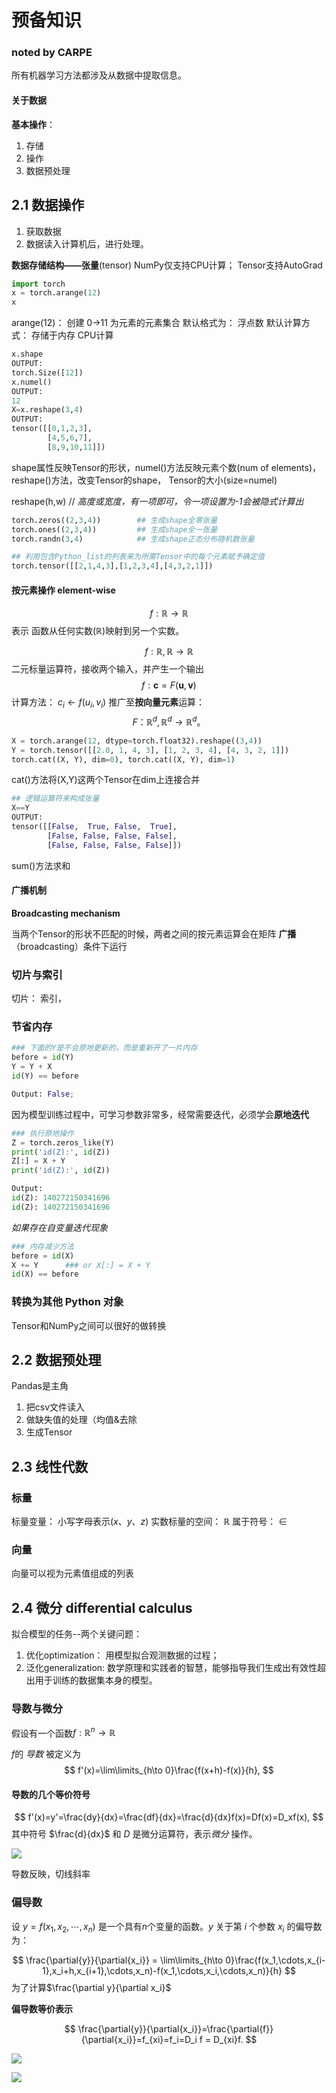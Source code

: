 # 预备知识
### noted by CARPE

所有机器学习方法都涉及从数据中提取信息。

#### 关于数据
**基本操作**：
1. 存储
2. 操作
3. 数据预处理

## 2.1 数据操作
1. 获取数据
2. 数据读入计算机后，进行处理。

**数据存储结构——张量**(tensor)
NumPy仅支持CPU计算； Tensor支持AutoGrad
```python
import torch
x = torch.arange(12)
x
```
arange(12)： 创建 0->11 为元素的元素集合
默认格式为： 浮点数
默认计算方式： 存储于内存 CPU计算

```python
x.shape
OUTPUT: 
torch.Size([12])
x.numel()
OUTPUT:
12
X=x.reshape(3,4)
OUTPUT:
tensor([[0,1,2,3],
        [4,5,6,7],
        [8,9,10,11]])
```
shape属性反映Tensor的形状，numel()方法反映元素个数(num of elements)，reshape()方法，改变Tensor的shape， Tensor的大小(size=numel)

reshape(h,w) // *高度或宽度，有一项即可，令一项设置为-1会被隐式计算出*

```python
torch.zeros((2,3,4))        ## 生成shape全零张量
torch.ones((2,3,4))         ## 生成shape全一张量
torch.randn(3,4)            ## 生成shape正态分布随机数张量

## 利用包含Python_list的列表来为所需Tensor中的每个元素赋予确定值
torch.tensor([[2,1,4,3],[1,2,3,4],[4,3,2,1]])
```

#### 按元素操作 element-wise

$$
f: \mathbb{R} \rightarrow \mathbb{R}
$$
表示 函数从任何实数($\mathbb{R}$)映射到另一个实数。

$$
f:\mathbb{R},\mathbb{R}\rightarrow\mathbb{R}
$$
二元标量运算符，接收两个输入，并产生一个输出
$$
f: \boldsymbol{c}=F(\boldsymbol{u},\boldsymbol{v})
$$
计算方法： $c_i \leftarrow f(u_i,v_i)$
推广至**按向量元素**运算：
$$
F： \mathbb{R}^d,\mathbb{R}^d\rightarrow \mathbb{R}^d。
$$


```python
X = torch.arange(12, dtype=torch.float32).reshape((3,4))
Y = torch.tensor([[2.0, 1, 4, 3], [1, 2, 3, 4], [4, 3, 2, 1]])
torch.cat((X, Y), dim=0), torch.cat((X, Y), dim=1)
```
cat()方法将(X,Y)这两个Tensor在dim上连接合并

```python
## 逻辑运算符来构成张量
X==Y
OUTPUT:
tensor([[False,  True, False,  True],
        [False, False, False, False],
        [False, False, False, False]])
```

sum()方法求和


#### 广播机制
**Broadcasting mechanism**

当两个Tensor的形状不匹配的时候，两者之间的按元素运算会在矩阵 **广播**（broadcasting）条件下运行

### 切片与索引

切片：      索引，

### 节省内存

```python
### 下面的Y是不会原地更新的，而是重新开了一片内存
before = id(Y)
Y = Y + X
id(Y) == before

Output: False;
```
因为模型训练过程中，可学习参数非常多，经常需要迭代，必须学会**原地迭代**

```python
### 执行原地操作
Z = torch.zeros_like(Y)
print('id(Z):', id(Z))
Z[:] = X + Y
print('id(Z):', id(Z))

Output: 
id(Z): 140272150341696
id(Z): 140272150341696
```
*如果存在自变量迭代现象*

```python
### 内存减少方法
before = id(X)
X += Y      ### or X[:] = X + Y
id(X) == before
```

### 转换为其他 Python 对象
Tensor和NumPy之间可以很好的做转换


## 2.2 数据预处理
Pandas是主角

1. 把csv文件读入
2. 做缺失值的处理（均值&去除
3. 生成Tensor


## 2.3 线性代数

### 标量

标量变量： 小写字母表示($x、y、z$)
实数标量的空间： $\mathbb{R}$
属于符号： $\in$

### 向量
向量可以视为元素值组成的列表


## 2.4 微分 differential calculus

拟合模型的任务--两个关键问题：
1. 优化optimization：
用模型拟合观测数据的过程；
2. 泛化generalization:
数学原理和实践者的智慧，能够指导我们生成出有效性超出用于训练的数据集本身的模型。

### 导数与微分

假设有一个函数$f:\mathbb{R}^n \rightarrow \mathbb{R}$

$f$的 *导数* 被定义为
$$
f'(x)=\lim\limits_{h\to 0}\frac{f(x+h)-f(x)}{h},
$$

#### 导数的几个等价符号
$$
f'(x)=y'=\frac{dy}{dx}=\frac{df}{dx}=\frac{d}{dx}f(x)=Df(x)=D_xf(x),
$$
其中符号 $\frac{d}{dx}$ 和 $D$ 是微分运算符，表示*微分* 操作。

![](https://pic.imgdb.cn/item/61a21e382ab3f51d912af548.jpg)

导数反映，切线斜率

### 偏导数

设 $y=f(x_1,x_2,\cdots,x_n)$ 是一个具有$n$个变量的函数。$y$ 关于第 $i$ 个参数 $x_i$ 的偏导数为：

$$
\frac{\partial{y}}{\partial{x_i}} = \lim\limits_{h\to 0}\frac{f(x_1,\cdots,x_{i-1},x_i+h,x_{i+1},\cdots,x_n)-f(x_1,\cdots,x_i,\cdots,x_n)}{h}
$$
为了计算$\frac{\partial y}{\partial x_i}$

**偏导数等价表示**

$$
\frac{\partial{y}}{\partial{x_i}}=\frac{\partial{f}}{\partial{x_i}}=f_{xi}=f_i=D_i f = D_{xi}f.
$$

![](https://pic.imgdb.cn/item/61a21fe52ab3f51d912b833d.jpg)

![](https://pic.imgdb.cn/item/61a2200f2ab3f51d912b9233.jpg)